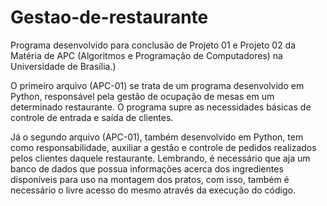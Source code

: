 # Gestao-de-restaurante
Programa desenvolvido para conclusão de Projeto 01 e Projeto 02 da Matéria de APC (Algoritmos e Programação de Computadores) na Universidade de Brasília.)

O primeiro arquivo (APC-01) se trata de um programa desenvolvido em Python, responsável pela gestão de ocupação de mesas em um determinado restaurante. O programa supre as necessidades básicas de controle de entrada e saída de clientes.

Já o segundo arquivo (APC-01), também desenvolvido em Python, tem como responsabilidade, auxiliar a gestão e controle de pedidos realizados pelos clientes daquele restaurante. Lembrando, é necessário que aja um banco de dados que possua informações acerca dos ingredientes disponíveis para uso na montagem dos pratos, com isso, também é necessário o livre acesso do mesmo através da execução do código.
